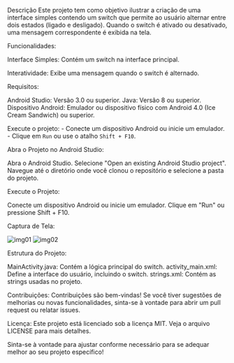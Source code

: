Descrição
Este projeto tem como objetivo ilustrar a criação de uma interface simples contendo um switch que permite ao usuário alternar entre dois estados (ligado e desligado). Quando o switch é ativado ou desativado, uma mensagem correspondente é exibida na tela.

Funcionalidades:

Interface Simples: Contém um switch na interface principal.

Interatividade: Exibe uma mensagem quando o switch é alternado.

Requisitos:

Android Studio: Versão 3.0 ou superior.
Java: Versão 8 ou superior.
Dispositivo Android: Emulador ou dispositivo físico com Android 4.0 (Ice Cream Sandwich) ou superior.

 Execute o projeto:
    - Conecte um dispositivo Android ou inicie um emulador.
    - Clique em `Run` ou use o atalho `Shift + F10`.

Abra o Projeto no Android Studio:

Abra o Android Studio.
Selecione "Open an existing Android Studio project".
Navegue até o diretório onde você clonou o repositório e selecione a pasta do projeto.

Execute o Projeto:

Conecte um dispositivo Android ou inicie um emulador.
Clique em "Run" ou pressione Shift + F10.

Captura de Tela:

![img01](https://github.com/user-attachments/assets/7c3246fc-4c82-4459-9276-c371a42919a6)
![img02](https://github.com/user-attachments/assets/f2ee6925-c535-495b-ae79-fcc69e5864d2)


Estrutura do Projeto:

MainActivity.java: Contém a lógica principal do switch.
activity_main.xml: Define a interface do usuário, incluindo o switch.
strings.xml: Contém as strings usadas no projeto.

Contribuições:
Contribuições são bem-vindas! Se você tiver sugestões de melhorias ou novas funcionalidades, sinta-se à vontade para abrir um pull request ou relatar issues.

Licença:
Este projeto está licenciado sob a licença MIT. Veja o arquivo LICENSE para mais detalhes.

Sinta-se à vontade para ajustar conforme necessário para se adequar melhor ao seu projeto específico!






